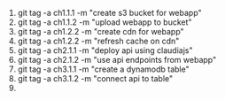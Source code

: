 




1. git tag -a ch1.1.1 -m "create s3 bucket for webapp"
2. git tag -a ch1.1.2 -m "upload webapp to bucket"
3. git tag -a ch1.2.2 -m "create cdn for webapp"
4. git tag -a ch1.2.2 -m "refresh cache on cdn"
5. git tag -a ch2.1.1 -m "deploy api using claudiajs"
6. git tag -a ch2.1.2 -m "use api endpoints from webapp"
7. git tag -a ch3.1.1 -m "create a dynamodb table"
8. git tag -a ch3.1.2 -m "connect api to table"
9. 